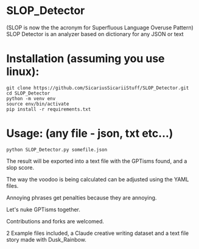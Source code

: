 # SLOP_Detector

(SLOP is now the the acronym for Superfluous Language Overuse Pattern)
SLOP Detector is an analyzer based on dictionary for any JSON or text

# Installation (assuming you use linux):

```shell
git clone https://github.com/SicariusSicariiStuff/SLOP_Detector.git
cd SLOP_Detector
python -m venv env
source env/bin/activate
pip install -r requirements.txt 
```

# Usage: (any file - json, txt etc...)

```shell
python SLOP_Detector.py somefile.json
```

The result will be exported into a text file with the GPTisms found, and a slop score.

  The way the voodoo is being calculated can be adjusted using the YAML files.

  Annoying phrases get penalties because they are annoying.

  Let's nuke GPTisms together.

  Contributions and forks are welcomed.
  
  2 Example files included, a Claude creative writing dataset and a text file story made with Dusk_Rainbow.
